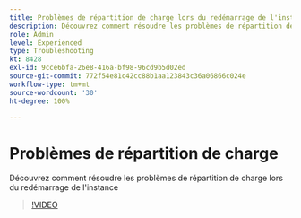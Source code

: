 ```yaml
---
title: Problèmes de répartition de charge lors du redémarrage de l'instance
description: Découvrez comment résoudre les problèmes de répartition de charge rencontrés lors du redémarrage de l'instance
role: Admin
level: Experienced
type: Troubleshooting
kt: 8428
exl-id: 9cce6bfa-26e8-416a-bf98-96cd9b5d02ed
source-git-commit: 772f54e81c42cc88b1aa123843c36a06866c024e
workflow-type: tm+mt
source-wordcount: '30'
ht-degree: 100%

---
```


# Problèmes de répartition de charge

Découvrez comment résoudre les problèmes de répartition de charge lors du redémarrage de l&#39;instance
>[!VIDEO](https://video.tv.adobe.com/v/335984?quality=12)
